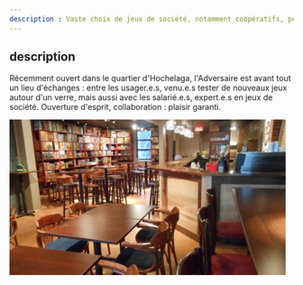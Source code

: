 ```yaml
---
description : Vaste choix de jeux de société, notamment coopératifs, personnel chaleureux, bonne sélection de boissons avec ou sans alcool.
---
```


## description

Récemment ouvert dans le quartier d'Hochelaga, l'Adversaire est avant tout un lieu d'échanges : entre les usager.e.s, venu.e.s tester de nouveaux jeux autour d'un verre, mais aussi avec les salarié.e.s, expert.e.s en jeux de société. Ouverture d'esprit, collaboration : plaisir garanti.

![l'adversaire pub ludique](./media/l-adversaire.jpg)

